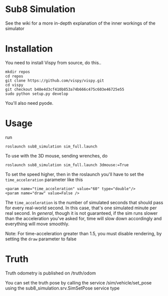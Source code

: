 Sub8 Simulation
===============

See the wiki for a more in-depth explanation of the inner workings of the simulator

# Installation

You need to install Vispy from source, do this..

    mkdir repos
    cd repos
    git clone https://github.com/vispy/vispy.git
    cd vispy
    git checkout b48e4d3cf410b853a74b666c475c603e46725e55
    sudo python setup.py develop

You'll also need pyode.

# Usage

run

    roslaunch sub8_simulation sim_full.launch

To use with the 3D mouse, sending wrenches, do

    roslaunch sub8_simulation sim_full.launch 3dmouse:=True

To set the speed higher, then in the roslaunch you'll have to set the `time_acceleration` parameter like this

    <param name="time_acceleration" value="60" type="double"/>
    <param name="draw" value=False />

The `time_acceleration` is the number of simulated seconds that should pass for every real-world second. In this case, that's one simulated minute per real second. In *general*, though it is not guaranteed, if the sim runs slower than the acceleration you've asked for, time will slow down accordingly and everything will move smoothly.

Note: For time-acceleration greater than 1.5, you must disable rendering, by setting the `draw` parameter to false

# Truth

Truth odometry is published on /truth/odom

You can set the truth pose by calling the service /sim/vehicle/set_pose using the sub8_simulation.srv.SimSetPose service type
